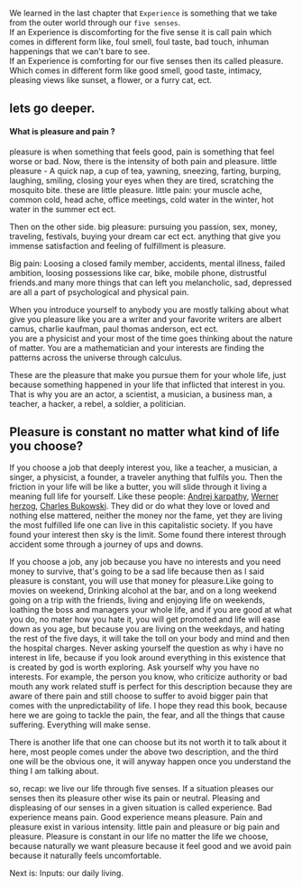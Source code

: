 We learned in the last chapter that `Experience` is something that we take from the outer world through our `five senses`.   
If an Experience is discomforting for the five sense it is call pain which comes in different form like, foul smell, foul taste, bad touch, inhuman happenings that we can't bare to see.  
If an Experience is comforting for our five senses then its called pleasure. Which comes in different form like good smell, good taste, intimacy, pleasing views like sunset, a flower, or a furry cat, ect.

## lets go deeper.

#### What is pleasure and pain ?

pleasure is when something that feels good, pain is something that feel worse or bad. Now, there is the intensity of both pain and pleasure.
little pleasure - A quick nap, a cup of tea, yawning, sneezing, farting, burping, laughing, smiling, closing your eyes when they are tired, scratching the mosquito bite. these are little pleasure.
little pain: your muscle ache, common cold, head ache, office meetings, cold water in the winter, hot water in the summer ect ect.

Then on the other side.
big pleasure: pursuing you passion, sex, money, traveling, festivals, buying your dream car ect ect. anything that give you immense satisfaction and feeling of fulfillment is pleasure.

Big pain: Loosing a closed family member, accidents, mental illness, failed ambition, loosing possessions like car, bike, mobile phone, distrustful friends.and many more things that can left you melancholic, sad, depressed are all a part of psychological and physical pain. 

When you introduce yourself to anybody you are mostly talking about what give you pleasure like you are a writer and your favorite writers are albert camus, charlie kaufman, paul thomas anderson, ect ect.  
you are a physicist and your most of the time goes thinking about the nature of matter.
You are a mathematician and your interests are finding the patterns across the universe through calculus.

These are the pleasure that make you pursue them for your whole life, just because something happened in your life that inflicted that interest in you. That is why you are an actor, a scientist, a musician, a business man, a teacher, a hacker, a rebel, a soldier, a politician.

## Pleasure is constant no matter what kind of life you choose?

If you choose a job that deeply interest you, like a teacher, a musician, a singer, a physicist, a founder, a traveler anything that fulfils you. Then the friction in your life will be like a butter, you will slide through it living a meaning full life for yourself. Like these people: [Andrej karpathy](https://karpathy.ai), [Werner herzog](https://en.wikipedia.org/wiki/Werner_Herzog), [Charles Bukowski](https://en.wikipedia.org/wiki/Charles_Bukowski#Biography). They did or do what they love or loved and nothing else mattered, neither the money nor the fame, yet they are living the most fulfilled life one can live in this capitalistic society. If you have found your interest then sky is the limit. Some found there interest through accident some through a journey of ups and downs.

If you choose a job, any job because you have no interests and you need money to survive, that's  going to be a sad life because then as I said pleasure is constant, you will use that money for pleasure.Like going to movies on weekend, Drinking alcohol at the bar, and on a long weekend going on a trip with the friends, living and enjoying life on weekends, loathing the boss and managers your whole life, and if you are good at what you do, no mater how you hate it, you will get promoted and life will ease down as you age, but because you are living on the weekdays, and hating the rest of the five days, it will take the toll on your body and mind and then the hospital charges. Never asking yourself the question as why i have no interest in life, because if you look around everything in this existence that is created by god is worth exploring. Ask yourself why you have no interests. For example, the person you know, who criticize authority or bad mouth any work related stuff is perfect for this description because they are aware of there pain and still choose to suffer to avoid bigger pain that comes with the unpredictability of life.
I hope they read this book, because here we are going to tackle the pain, the fear, and all the things that cause suffering. Everything will make sense.

There is another life that one can choose but its not worth it to talk about it here, most people comes under the above two description, and the third one will be the obvious one, it will anyway happen once you understand the thing I am talking about.

so, recap: we live our life through five senses. 
If a situation pleases our senses then its pleasure other wise its pain or neutral. Pleasing and displeasing of our senses in a given situation is called experience.
Bad experience means pain. Good experience means pleasure.
Pain and pleasure exist in various intensity. little pain and pleasure or big pain and pleasure.
Pleasure is constant in our life no matter the life we choose, because naturally we want pleasure because it feel good and we avoid pain because it naturally feels uncomfortable.

Next is: Inputs: our daily living.




